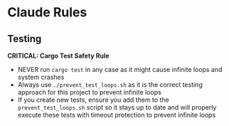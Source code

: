 # Claude Rules

## Testing

**CRITICAL: Cargo Test Safety Rule**

- NEVER run `cargo test` in any case as it might cause infinite loops and system crashes
- Always use `./prevent_test_loops.sh` as it is the correct testing approach for this project to prevent infinite loops
- If you create new tests, ensure you add them to the `prevent_test_loops.sh` script so it stays up to date and will properly execute these tests with timeout protection to prevent infinite loops